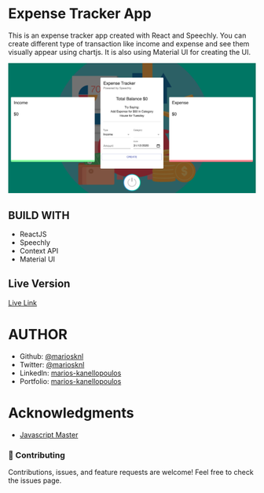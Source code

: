 # Expense Tracker App

This is an expense tracker app created with React and Speechly. You can create different type of transaction like income and expense and see them visually appear using chartjs. It is also using Material UI for creating the UI.

![MainPage](./src/assets/main.png)

## BUILD WITH

- ReactJS
- Speechly
- Context API
- Material UI

## Live Version

[Live Link](https://expense-tracker-react-speechly0.netlify.app)

# AUTHOR

- Github: [@mariosknl](https://github.com/mariosknl)
- Twitter: [@mariosknl](https://twitter.com/MariosKnl)
- Linkedln: [marios-kanellopoulos](https://www.linkedin.com/in/marios-kanellopoulos)
- Portfolio: [marios-kanellopoulos](https://marioskanellopoulos.com/)

# Acknowledgments

- [Javascript Master](https://www.youtube.com/channel/UCmXmlB4-HJytD7wek0Uo97A)

### 🤝 Contributing

Contributions, issues, and feature requests are welcome!
Feel free to check the issues page.
